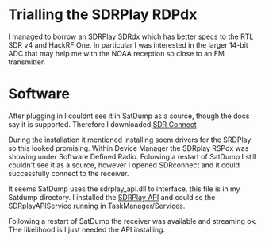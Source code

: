 # Trialling the SDRPlay RDPdx
I managed to borrow an [SDRPlay SDRdx](https://www.sdrplay.com/rspdx/) which  has better [specs](https://www.sdrplay.com/resources/RSPdxDatasheet.pdf) to the RTL SDR v4 and HackRF One. In particular I was interested in the larger 14-bit ADC that may help me with the NOAA reception so close to an FM transmitter.

# Software
After plugging in I couldnt see it in SatDump as a source, though the docs say it is supported. Therefore I downloaded [SDR Connect](https://www.sdrplay.com/sdrconnect/) 

During the installation it mentioned installing soem drivers for the SRDPlay so this looked promising. Within Device Manager the SDRplay RSPdx was showing under Software Defined Radio. Folowing a restart of SatDump I still couldn't see it as a source, however I opened SDRconnect and it could successfully connect to the receiver.

It seems SatDump uses the sdrplay_api.dll to interface, this file is in my Satdump directory. I installed the [SDRPlay API](https://www.sdrplay.com/api/) and could se the SDRplayAPIService running in TaskManager/Services.

Following a restart of SatDump the receiver was available and streaming ok. THe likelihood is I just needed the API installing.
